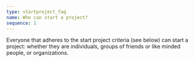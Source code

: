 ```yaml
---
type: startproject_faq
name: Who can start a project?
sequence: 1
---
```

Everyone that adheres to the start project criteria (see below) can start a project: whether they are individuals, groups of friends or like minded people, or organizations.
